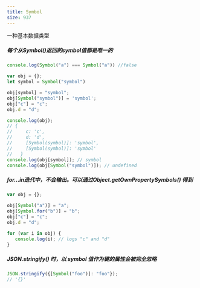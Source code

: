 ```yaml
---
title: Symbol
size: 937
---
```

一种基本数据类型

##### 每个从Symbol()返回的symbol值都是唯一的

```javascript
console.log(Symbol("a") === Symbol("a")) //false

var obj = {};
let symbol = Symbol("symbol")

obj[symbol] = "symbol";
obj[Symbol("symbol")] = 'symbol';
obj["c"] = "c";
obj.d = "d";

console.log(obj);
// {
//     c: 'c',
//     d: 'd',
//     [Symbol(symbol)]: 'symbol',
//     [Symbol(symbol)]: 'symbol'
//   }
console.log(obj[symbol]); // symbol
console.log(obj[Symbol("symbol")]); // undefined
```

##### for...in迭代中，不会输出。可以通过Object.getOwnPropertySymbols() 得到

```javascript
var obj = {};

obj[Symbol("a")] = "a";
obj[Symbol.for("b")] = "b";
obj["c"] = "c";
obj.d = "d";

for (var i in obj) {
   console.log(i); // logs "c" and "d"
}
```

##### JSON.stringify() 时，以 symbol 值作为键的属性会被完全忽略

```javascript
JSON.stringify({[Symbol("foo")]: "foo"});                 
// '{}'
```

